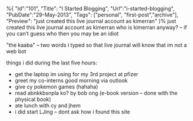 ﻿%{
    "Id":"101",
	"Title": "I Started Blogging",
    "Url":"i-started-blogging",
    "PubDate":"29-May-2013",
	"Tags": ["personal", "first-post","archive"],
	"Preview": "just created this live journal account as kimerran"
}%
just created this live journal account as kimerran
who is kimerran anyway? – if you can’t guess who then you may be an idiot

"the kaaba" – two words i typed so that live journal will know that im not a web bot

things i did during the last five hours:

+ get the laptop im using for my 3rd project at pfizer
+ greet my co-interns good morning via outlook
+ give cy pokemon games (hahaha)
+ read abnkkbsnpla ko? by bob ong (e-book version – done with the physical book)
+ ate lunch with cy and jhem
+ i did start LJing – dont ask how i found this site
